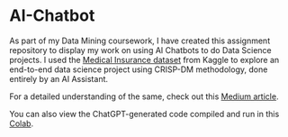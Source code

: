 # AI-Chatbot
As part of my Data Mining coursework, I have created this assignment repository to display my work on using AI Chatbots to do Data Science projects. I used the [Medical Insurance dataset](https://www.kaggle.com/datasets/teertha/ushealthinsurancedataset) from Kaggle to explore an end-to-end data science project using CRISP-DM methodology, done entirely by an AI Assistant.

For a detailed understanding of the same, check out this [Medium article](https://medium.com/@yash.arunkumar/how-an-ai-assistant-used-crisp-dm-to-solve-data-science-problems-27df4d904608).

You can also view the ChatGPT-generated code compiled and run in this [Colab](https://colab.research.google.com/drive/1riT1MOVl5QHTlO72fW1ObLnW3Gc_1Znt?usp=sharing).

